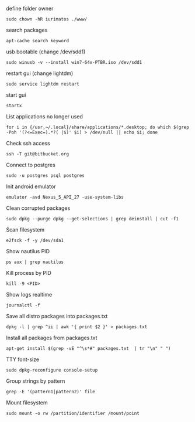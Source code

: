 define folder owner
```
sudo chown -hR iurimatos ./www/
```

search packages
```
apt-cache search keyword
```

usb bootable (change /dev/sdd1)
```
sudo winusb -v --install win7-64x-PTBR.iso /dev/sdd1
```

restart gui (change lightdm)
```
sudo service lightdm restart
```

start gui
```
startx
```

List applications no longer used
```
for i in {/usr,~/.local}/share/applications/*.desktop; do which $(grep -Poh '(?<=Exec=).*?( |$)' $i) > /dev/null || echo $i; done
```

Check ssh access
```
ssh -T git@bitbucket.org
```

Connect to postgres
```
sudo -u postgres psql postgres
```

Init android emulator
```
emulator -avd Nexus_5_API_27 -use-system-libs
```

Clean corrupted packages
```
sudo dpkg --purge dpkg --get-selections | grep deinstall | cut -f1
```

Scan filesystem
```
e2fsck -f -y /dev/sda1
```

Show nautilus PID
```
ps aux | grep nautilus
```

Kill process by PID
```
kill -9 <PID>
```

Show logs realtime
```
journalctl -f
```

Save all distro packages into packages.txt
```
dpkg -l | grep ^ii | awk '{ print $2 }' > packages.txt
```

Install all packages from packages.txt
```
apt-get install $(grep -vE "^\s*#" packages.txt  | tr "\n" " ")
```

TTY font-size
```
sudo dpkg-reconfigure console-setup
```

Group strings by pattern
```
grep -E '(pattern1|pattern2)' file
```

Mount filesystem
```
sudo mount -o rw /partition/identifier /mount/point
```
